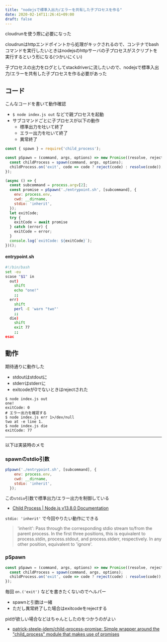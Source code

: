 ```yaml
---
title: "nodejsで標準入出力/エラーを共有した子プロセスを作る"
date: 2020-02-14T11:26:41+09:00
draft: false
---
```


cloudrunを使う際に必要になった

cloudrunはhttpエンドポイントから処理がキックされるので、コンテナでbashコマンドを実行したいときはnodejsのhttpサーバの子プロセスがスクリプトを実行するという形になる(つかいにくい)

子プロセスの出力をログとしてstackdriverに流したいので、nodejsで標準入出力/エラーを共有した子プロセスを作る必要があった

## コード

こんなコードを書いて動作確認

- `$ node index.js out` などで親プロセスを起動
- サブコマンドごとに子プロセスが以下の動作
  - 標準出力を吐いて終了
  - エラー出力を吐いて終了
  - 異常終了

```js
const { spawn } = require('child_process');

const pSpawn = (command, args, options) => new Promise((resolve, reject) => {
  const childProcess = spawn(command, args, options);
  childProcess.on('exit', code => code ? reject(code) : resolve(code));
});

(async () => {
  const subcommand = process.argv[2];
  const promise = pSpawn('./entrypoint.sh', [subcommand], {
    env: process.env,
    cwd: __dirname,
    stdio: 'inherit',
  });
  let exitCode;
  try {
    exitCode = await promise
  } catch (error) {
    exitCode = error;
  }
  console.log(`exitCode: ${exitCode}`);
})();
```

#### entrypoint.sh

```bash
#!/bin/bash
set -eu
scase "$1" in
  out)
    shift
    echo "one!"
    ;;
  err)
    shift
    perl -E 'warn "two"'
    ;;
  die)
    shift
    exit 77
    ;;
esac
```

## 動作

期待通りに動作した

- stdoutはstdoutに
- stderrはstderrに
- exitcodeが0でないときはrejectされた

```console
$ node index.js out
one!
exitCode: 0
# エラー出力を確認する
$ node index.js err 1>/dev/null
two at -e line 1.
$ node index.js die
exitCode: 77
```

---

以下は実装時のメモ

### spawnのstdio引数

```js
pSpawn('./entrypoint.sh', [subcommand], {
    env: process.env,
    cwd: __dirname,
    stdio: 'inherit',
  });
```

この`stdio`引数で標準出力/エラー出力を制御している

- [Child Process | Node.js v13.8.0 Documentation](https://nodejs.org/api/child_process.html#child_process_child_process_spawn_command_args_options)

`stdio: 'inherit'` で今回やりたい動作にできる

> 'inherit': Pass through the corresponding stdio stream to/from the parent process. In the first three positions, this is equivalent to process.stdin, process.stdout, and process.stderr, respectively. In any other position, equivalent to 'ignore'.


### pSpawn

```js
const pSpawn = (command, args, options) => new Promise((resolve, reject) => {
  const childProcess = spawn(command, args, options);
  childProcess.on('exit', code => code ? reject(code) : resolve(code));
});
```

毎回 `on.('exit')` などを書きたくないのでヘルパー

- spawnと引数は一緒
- ただし異常終了した場合はexitcodeをrejectする

pidが欲しい場合などはちゃんとしたのをつかうのがよい

- [patrick-steele-idem/child-process-promise: Simple wrapper around the "child_process" module that makes use of promises](https://github.com/patrick-steele-idem/child-process-promise)
